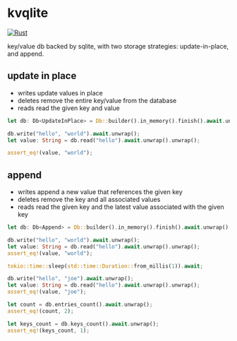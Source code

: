 # kvqlite

[![Rust](https://github.com/ckampfe/kvqlite/actions/workflows/rust.yml/badge.svg)](https://github.com/ckampfe/kvqlite/actions/workflows/rust.yml)

key/value db backed by sqlite, with two storage strategies: update-in-place, and append.

## update in place

- writes update values in place
- deletes remove the entire key/value from the database
- reads read the given key and value

```rust
let db: Db<UpdateInPlace> = Db::builder().in_memory().finish().await.unwrap();

db.write("hello", "world").await.unwrap();
let value: String = db.read("hello").await.unwrap().unwrap();

assert_eq!(value, "world");
```

## append

- writes append a new value that references the given key
- deletes remove the key and all associated values
- reads read the given key and the latest value associated with the given key

```rust
let db: Db<Append> = Db::builder().in_memory().finish().await.unwrap();

db.write("hello", "world").await.unwrap();
let value: String = db.read("hello").await.unwrap().unwrap();
assert_eq!(value, "world");

tokio::time::sleep(std::time::Duration::from_millis(1)).await;

db.write("hello", "joe").await.unwrap();
let value: String = db.read("hello").await.unwrap().unwrap();
assert_eq!(value, "joe");

let count = db.entries_count().await.unwrap();
assert_eq!(count, 2);

let keys_count = db.keys_count().await.unwrap();
assert_eq!(keys_count, 1);
```
